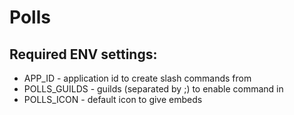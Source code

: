 # Polls

## Required ENV settings:

- APP_ID - application id to create slash commands from
- POLLS_GUILDS - guilds (separated by ;) to enable command in
- POLLS_ICON - default icon to give embeds

